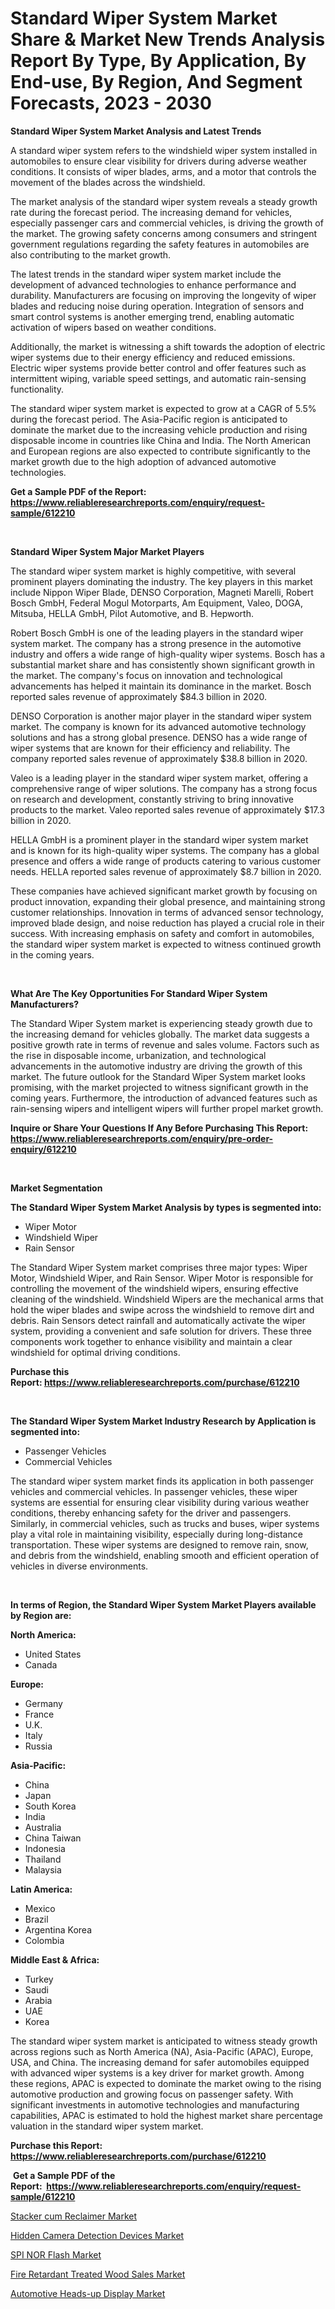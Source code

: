 <p><h1>Standard Wiper System Market Share & Market New Trends Analysis Report By Type, By Application, By End-use, By Region, And Segment Forecasts, 2023 - 2030</h1></p><p><strong>Standard Wiper System Market Analysis and Latest Trends</strong></p>
<p><p>A standard wiper system refers to the windshield wiper system installed in automobiles to ensure clear visibility for drivers during adverse weather conditions. It consists of wiper blades, arms, and a motor that controls the movement of the blades across the windshield.</p><p>The market analysis of the standard wiper system reveals a steady growth rate during the forecast period. The increasing demand for vehicles, especially passenger cars and commercial vehicles, is driving the growth of the market. The growing safety concerns among consumers and stringent government regulations regarding the safety features in automobiles are also contributing to the market growth.</p><p>The latest trends in the standard wiper system market include the development of advanced technologies to enhance performance and durability. Manufacturers are focusing on improving the longevity of wiper blades and reducing noise during operation. Integration of sensors and smart control systems is another emerging trend, enabling automatic activation of wipers based on weather conditions.</p><p>Additionally, the market is witnessing a shift towards the adoption of electric wiper systems due to their energy efficiency and reduced emissions. Electric wiper systems provide better control and offer features such as intermittent wiping, variable speed settings, and automatic rain-sensing functionality.</p><p>The standard wiper system market is expected to grow at a CAGR of 5.5% during the forecast period. The Asia-Pacific region is anticipated to dominate the market due to the increasing vehicle production and rising disposable income in countries like China and India. The North American and European regions are also expected to contribute significantly to the market growth due to the high adoption of advanced automotive technologies.</p></p>
<p><strong>Get a Sample PDF of the Report:&nbsp; <a href="https://www.reliableresearchreports.com/enquiry/request-sample/612210">https://www.reliableresearchreports.com/enquiry/request-sample/612210</a></strong></p>
<p>&nbsp;</p>
<p><strong>Standard Wiper System Major Market Players</strong></p>
<p><p>The standard wiper system market is highly competitive, with several prominent players dominating the industry. The key players in this market include Nippon Wiper Blade, DENSO Corporation, Magneti Marelli, Robert Bosch GmbH, Federal Mogul Motorparts, Am Equipment, Valeo, DOGA, Mitsuba, HELLA GmbH, Pilot Automotive, and B. Hepworth.</p><p>Robert Bosch GmbH is one of the leading players in the standard wiper system market. The company has a strong presence in the automotive industry and offers a wide range of high-quality wiper systems. Bosch has a substantial market share and has consistently shown significant growth in the market. The company's focus on innovation and technological advancements has helped it maintain its dominance in the market. Bosch reported sales revenue of approximately $84.3 billion in 2020.</p><p>DENSO Corporation is another major player in the standard wiper system market. The company is known for its advanced automotive technology solutions and has a strong global presence. DENSO has a wide range of wiper systems that are known for their efficiency and reliability. The company reported sales revenue of approximately $38.8 billion in 2020.</p><p>Valeo is a leading player in the standard wiper system market, offering a comprehensive range of wiper solutions. The company has a strong focus on research and development, constantly striving to bring innovative products to the market. Valeo reported sales revenue of approximately $17.3 billion in 2020.</p><p>HELLA GmbH is a prominent player in the standard wiper system market and is known for its high-quality wiper systems. The company has a global presence and offers a wide range of products catering to various customer needs. HELLA reported sales revenue of approximately $8.7 billion in 2020.</p><p>These companies have achieved significant market growth by focusing on product innovation, expanding their global presence, and maintaining strong customer relationships. Innovation in terms of advanced sensor technology, improved blade design, and noise reduction has played a crucial role in their success. With increasing emphasis on safety and comfort in automobiles, the standard wiper system market is expected to witness continued growth in the coming years.</p></p>
<p>&nbsp;</p>
<p><strong>What Are The Key Opportunities For Standard Wiper System Manufacturers?</strong></p>
<p><p>The Standard Wiper System market is experiencing steady growth due to the increasing demand for vehicles globally. The market data suggests a positive growth rate in terms of revenue and sales volume. Factors such as the rise in disposable income, urbanization, and technological advancements in the automotive industry are driving the growth of this market. The future outlook for the Standard Wiper System market looks promising, with the market projected to witness significant growth in the coming years. Furthermore, the introduction of advanced features such as rain-sensing wipers and intelligent wipers will further propel market growth.</p></p>
<p><strong>Inquire or Share Your Questions If Any Before Purchasing This Report: <a href="https://www.reliableresearchreports.com/enquiry/pre-order-enquiry/612210">https://www.reliableresearchreports.com/enquiry/pre-order-enquiry/612210</a></strong></p>
<p>&nbsp;</p>
<p><strong>Market Segmentation</strong></p>
<p><strong>The Standard Wiper System Market Analysis by types is segmented into:</strong></p>
<p><ul><li>Wiper Motor</li><li>Windshield Wiper</li><li>Rain Sensor</li></ul></p>
<p><p>The Standard Wiper System market comprises three major types: Wiper Motor, Windshield Wiper, and Rain Sensor. Wiper Motor is responsible for controlling the movement of the windshield wipers, ensuring effective cleaning of the windshield. Windshield Wipers are the mechanical arms that hold the wiper blades and swipe across the windshield to remove dirt and debris. Rain Sensors detect rainfall and automatically activate the wiper system, providing a convenient and safe solution for drivers. These three components work together to enhance visibility and maintain a clear windshield for optimal driving conditions.</p></p>
<p><strong>Purchase this Report:&nbsp;<a href="https://www.reliableresearchreports.com/purchase/612210">https://www.reliableresearchreports.com/purchase/612210</a></strong></p>
<p>&nbsp;</p>
<p><strong>The Standard Wiper System Market Industry Research by Application is segmented into:</strong></p>
<p><ul><li>Passenger Vehicles</li><li>Commercial Vehicles</li></ul></p>
<p><p>The standard wiper system market finds its application in both passenger vehicles and commercial vehicles. In passenger vehicles, these wiper systems are essential for ensuring clear visibility during various weather conditions, thereby enhancing safety for the driver and passengers. Similarly, in commercial vehicles, such as trucks and buses, wiper systems play a vital role in maintaining visibility, especially during long-distance transportation. These wiper systems are designed to remove rain, snow, and debris from the windshield, enabling smooth and efficient operation of vehicles in diverse environments.</p></p>
<p>&nbsp;</p>
<p><strong>In terms of Region, the Standard Wiper System Market Players available by Region are:</strong></p>
<p>
    <p> <strong> North America: </strong>
        <ul>
            <li>United States</li>
            <li>Canada</li>
        </ul>
        </p> 
    <p> <strong> Europe: </strong>
        <ul>
            <li>Germany</li>
            <li>France</li>
            <li>U.K.</li>
            <li>Italy</li>
            <li>Russia</li>
        </ul>
        </p> 
    <p> <strong> Asia-Pacific: </strong>
        <ul>
            <li>China</li>
            <li>Japan</li>
            <li>South Korea</li>
            <li>India</li>
            <li>Australia</li>
            <li>China Taiwan</li>
            <li>Indonesia</li>
            <li>Thailand</li>
            <li>Malaysia</li>
        </ul>
        </p> 
    <p> <strong> Latin America: </strong>
        <ul>
            <li>Mexico</li>
            <li>Brazil</li>
            <li>Argentina Korea</li>
            <li>Colombia</li>
        </ul>
        </p> 
    <p> <strong> Middle East & Africa: </strong>
        <ul>
            <li>Turkey</li>
            <li>Saudi</li>
            <li>Arabia</li>
            <li>UAE</li>
            <li>Korea</li>
        </ul>
    </p>
    </p>
<p><p>The standard wiper system market is anticipated to witness steady growth across regions such as North America (NA), Asia-Pacific (APAC), Europe, USA, and China. The increasing demand for safer automobiles equipped with advanced wiper systems is a key driver for market growth. Among these regions, APAC is expected to dominate the market owing to the rising automotive production and growing focus on passenger safety. With significant investments in automotive technologies and manufacturing capabilities, APAC is estimated to hold the highest market share percentage valuation in the standard wiper system market.</p></p>
<p><strong>Purchase this Report: <a href="https://www.reliableresearchreports.com/purchase/612210">https://www.reliableresearchreports.com/purchase/612210</a></strong></p>
<p>&nbsp;<strong>Get a Sample PDF of the Report:&nbsp;&nbsp;<a href="https://www.reliableresearchreports.com/enquiry/request-sample/612210">https://www.reliableresearchreports.com/enquiry/request-sample/612210</a></strong></p>
<p><strong></strong></p>
<p><p><a href="https://www.linkedin.com/pulse/stacker-cum-reclaimer-market-size-share-amp-trends-analysis/">Stacker cum Reclaimer Market</a></p><p><a href="https://medium.com/@caylawisoky8698/hidden-camera-detection-devices-market-size-growth-forecast-2023-2030-dade92e93a57">Hidden Camera Detection Devices Market</a></p><p><a href="https://medium.com/@zolajenkins1966/spi-nor-flash-market-size-growth-forecast-2023-2030-12babec109a6">SPI NOR Flash Market</a></p><p><a href="https://www.linkedin.com/pulse/fire-retardant-treated-wood-sales-market-share-amp-new-trends/">Fire Retardant Treated Wood Sales Market</a></p><p><a href="https://www.linkedin.com/pulse/automotive-heads-up-display-market-challenges-opportunities/">Automotive Heads-up Display Market</a></p></p>